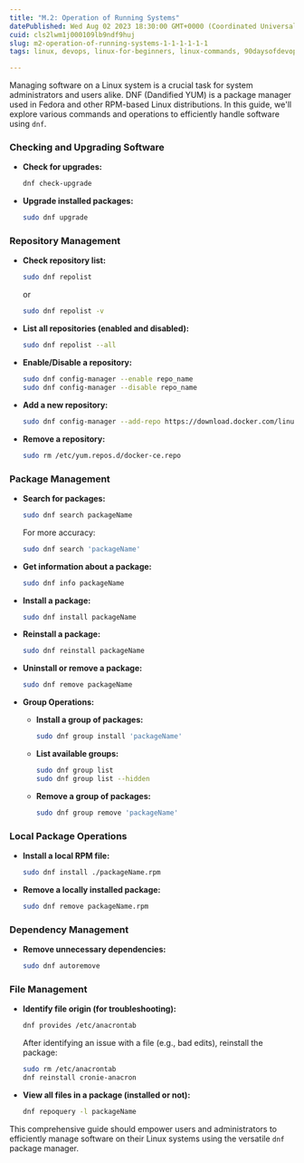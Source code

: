 ```yaml
---
title: "M.2: Operation of Running Systems"
datePublished: Wed Aug 02 2023 18:30:00 GMT+0000 (Coordinated Universal Time)
cuid: cls2lwm1j000109lb9ndf9huj
slug: m2-operation-of-running-systems-1-1-1-1-1-1
tags: linux, devops, linux-for-beginners, linux-commands, 90daysofdevops

---
```


Managing software on a Linux system is a crucial task for system administrators and users alike. DNF (Dandified YUM) is a package manager used in Fedora and other RPM-based Linux distributions. In this guide, we'll explore various commands and operations to efficiently handle software using `dnf`.

### Checking and Upgrading Software

* **Check for upgrades:**
    
    ```bash
    dnf check-upgrade
    ```
    
* **Upgrade installed packages:**
    
    ```bash
    sudo dnf upgrade
    ```
    

### Repository Management

* **Check repository list:**
    
    ```bash
    sudo dnf repolist
    ```
    
    or
    
    ```bash
    sudo dnf repolist -v
    ```
    
* **List all repositories (enabled and disabled):**
    
    ```bash
    sudo dnf repolist --all
    ```
    
* **Enable/Disable a repository:**
    
    ```bash
    sudo dnf config-manager --enable repo_name
    sudo dnf config-manager --disable repo_name
    ```
    
* **Add a new repository:**
    
    ```bash
    sudo dnf config-manager --add-repo https://download.docker.com/linux/centos/docker-ce.repo
    ```
    
* **Remove a repository:**
    
    ```bash
    sudo rm /etc/yum.repos.d/docker-ce.repo
    ```
    

### Package Management

* **Search for packages:**
    
    ```bash
    sudo dnf search packageName
    ```
    
    For more accuracy:
    
    ```bash
    sudo dnf search 'packageName'
    ```
    
* **Get information about a package:**
    
    ```bash
    sudo dnf info packageName
    ```
    
* **Install a package:**
    
    ```bash
    sudo dnf install packageName
    ```
    
* **Reinstall a package:**
    
    ```bash
    sudo dnf reinstall packageName
    ```
    
* **Uninstall or remove a package:**
    
    ```bash
    sudo dnf remove packageName
    ```
    
* **Group Operations:**
    
    * **Install a group of packages:**
        
        ```bash
        sudo dnf group install 'packageName'
        ```
        
    * **List available groups:**
        
        ```bash
        sudo dnf group list
        sudo dnf group list --hidden
        ```
        
    * **Remove a group of packages:**
        
        ```bash
        sudo dnf group remove 'packageName'
        ```
        

### Local Package Operations

* **Install a local RPM file:**
    
    ```bash
    sudo dnf install ./packageName.rpm
    ```
    
* **Remove a locally installed package:**
    
    ```bash
    sudo dnf remove packageName.rpm
    ```
    

### Dependency Management

* **Remove unnecessary dependencies:**
    
    ```bash
    sudo dnf autoremove
    ```
    

### File Management

* **Identify file origin (for troubleshooting):**
    
    ```bash
    dnf provides /etc/anacrontab
    ```
    
    After identifying an issue with a file (e.g., bad edits), reinstall the package:
    
    ```bash
    sudo rm /etc/anacrontab
    dnf reinstall cronie-anacron
    ```
    
* **View all files in a package (installed or not):**
    
    ```bash
    dnf repoquery -l packageName
    ```
    

This comprehensive guide should empower users and administrators to efficiently manage software on their Linux systems using the versatile `dnf` package manager.